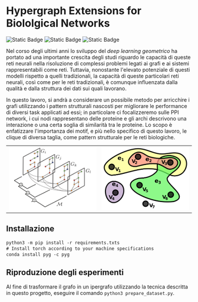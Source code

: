 # Hypergraph Extensions for Biololgical Networks

![Static Badge](https://img.shields.io/badge/python-3.10.14-green)
![Static Badge](https://img.shields.io/badge/torch-2.0.0%2Bcu121-blue)
![Static Badge](https://img.shields.io/badge/torch_geometric-2.5.0-blue)

Nel corso degli ultimi anni lo sviluppo del *deep learning geometrico* ha portato ad una importante crescita degli studi riguardo le capacità di queste reti neurali nella risoluzione di complessi problemi legati ai grafi e ai sistemi rappresentabili come reti. Tuttavia, nonostante l'elevato potenziale di questi modelli rispetto a quelli tradizionali, la capacità di queste particolari reti neurali, così come per le reti tradizionali, è comunque influenzata dalla qualità e dalla struttura dei dati sui quali lavorano.

In questo lavoro, si andrà a considerare un possibile metodo per arricchire i grafi utilizzando i pattern strutturali nascosti per migliorare le performance di diversi task applicati ad essi; in particolare ci focalizzeremo sulle PPI network, i cui nodi rappresentano delle proteine e gli archi descrivono una interazione o una certa soglia di similarità tra le proteine. Lo scopo è enfatizzare l'importanza dei motif, e più nello specifico di questo lavoro, le clique di diversa taglia, come pattern strutturale per le reti biologiche.

<table border="0">
    <tr>
        <td>
            <img src="assets/multi-layer-network.png" alt="Multi-Layer Network">
        </td>
        <td>
            <img src="assets/hypergraph.png" alt="Multi-Layer Network">
        </td>
    </tr>
</table>

## Installazione

```
python3 -m pip install -r requirements.txts
# Install torch according to your machine specifications
conda install pyg -c pyg
```

## Riproduzione degli esperimenti

Al fine di trasformare il grafo in un ipergrafo utilizzando la tecnica descritta in questo progetto, eseguire il comando `python3 prepare_dataset.py`.

